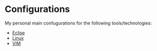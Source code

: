 # Configurations

My personal main confugurations for the following tools/technologies:

- [Eclise](eclipse/ECLIPSE.md)
- [Linux](linux/LINUX.md)
- [VIM](vim/VIM.md)
